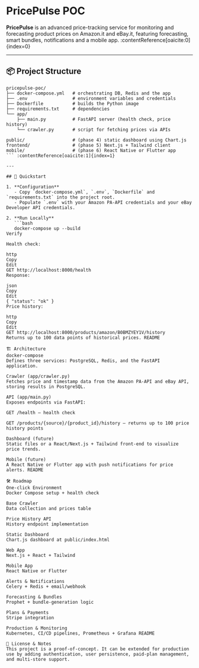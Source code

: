 # PricePulse POC

**PricePulse** is an advanced price-tracking service for monitoring and forecasting product prices on Amazon.it and eBay.it, featuring forecasting, smart bundles, notifications and a mobile app. :contentReference[oaicite:0]{index=0}

---

## 📦 Project Structure

```plaintext
pricepulse-poc/
├── docker-compose.yml   # orchestrating DB, Redis and the app
├── .env                 # environment variables and credentials
├── Dockerfile           # builds the Python image
├── requirements.txt     # dependencies
└── app/
    ├── main.py          # FastAPI server (health check, price history)
    └── crawler.py       # script for fetching prices via APIs

public/                  # (phase 4) static dashboard using Chart.js  
frontend/                # (phase 5) Next.js + Tailwind client  
mobile/                  # (phase 6) React Native or Flutter app  
``` :contentReference[oaicite:1]{index=1}

---

## 🚀 Quickstart

1. **Configuration**  
   - Copy `docker-compose.yml`, `.env`, `Dockerfile` and `requirements.txt` into the project root.  
   - Populate `.env` with your Amazon PA-API credentials and your eBay Developer API credentials.

2. **Run Locally**  
   ```bash
   docker-compose up --build
Verify

Health check:

http
Copy
Edit
GET http://localhost:8000/health
Response:

json
Copy
Edit
{ "status": "ok" }
Price history:

http
Copy
Edit
GET http://localhost:8000/products/amazon/B0BMZYEY1V/history
Returns up to 100 data points of historical prices. README

🏗 Architecture
docker-compose
Defines three services: PostgreSQL, Redis, and the FastAPI application.

Crawler (app/crawler.py)
Fetches price and timestamp data from the Amazon PA-API and eBay API, storing results in PostgreSQL.

API (app/main.py)
Exposes endpoints via FastAPI:

GET /health — health check

GET /products/{source}/{product_id}/history — returns up to 100 price history points

Dashboard (future)
Static files or a React/Next.js + Tailwind front-end to visualize price trends.

Mobile (future)
A React Native or Flutter app with push notifications for price alerts. README

🛠 Roadmap
One-click Environment
Docker Compose setup + health check

Base Crawler
Data collection and prices table

Price History API
History endpoint implementation

Static Dashboard
Chart.js dashboard at public/index.html

Web App
Next.js + React + Tailwind

Mobile App
React Native or Flutter

Alerts & Notifications
Celery + Redis + email/webhook

Forecasting & Bundles
Prophet + bundle-generation logic

Plans & Payments
Stripe integration

Production & Monitoring
Kubernetes, CI/CD pipelines, Prometheus + Grafana README

📝 License & Notes
This project is a proof-of-concept. It can be extended for production use by adding authentication, user persistence, paid-plan management, and multi-store support. 
